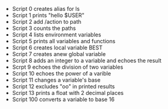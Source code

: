- Script 0 creates alias for ls
- Script 1 prints "hello $USER"
- Script 2 add /action to path
- Script 3 counts the paths
- Script 4 lists environment variables
- Script 5 prints all variables and functions
- Script 6 creates local variable BEST
- Script 7 creates anew global variable
- Script 8 adds an integer to a variable and echoes the result
- Scrpt 9 echoes the division of two variables
- Script 10 echoes the power of a varible
- Script 11 changes a variable's base
- Script 12 excludes "oo" in printed results
- Script 13 prints a float with 2 decimal places
- Script 100 converts a variable to base 16
